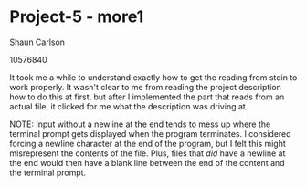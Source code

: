 Project-5 - more1
===============

Shaun Carlson

10576840

It took me a while to understand exactly how to get the reading from stdin
to work properly.  It wasn't clear to me from reading the project description
how to do this at first, but after I implemented the part that reads from an
actual file, it clicked for me what the description was driving at.

NOTE: Input without a newline at the end tends to mess up where the terminal
prompt gets displayed when the program terminates.  I considered forcing a 
newline character at the end of the program, but I felt this might misrepresent
the contents of the file.  Plus, files that *did* have a newline at the
end would then have a blank line between the end of the content and the
terminal prompt.